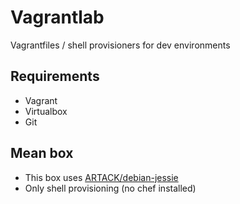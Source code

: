 # Vagrantlab

Vagrantfiles / shell provisioners for dev environments


## Requirements

- Vagrant
- Virtualbox
- Git

## Mean box

- This box uses [ARTACK/debian-jessie](https://atlas.hashicorp.com/ARTACK/boxes/debian-jessie)
- Only shell provisioning (no chef installed)
